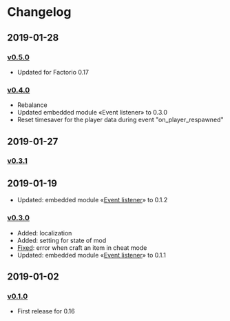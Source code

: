 # Changelog

## 2019-01-28

### [v0.5.0][v0.5.0]

* Updated for Factorio 0.17

### [v0.4.0][v0.4.0]

* Rebalance
* Updated embedded module «Event listener» to 0.3.0
* Reset timesaver for the player data during event "on_player_respawned"

## 2019-01-27

### [v0.3.1][v0.3.1]

## 2019-01-19

* Updated: embedded module «[Event listener](https://gitlab.com/ZwerOxotnik/event-listener)» to 0.1.2

### [v0.3.0][v0.3.0]

* Added: localization
* Added: setting for state of mod
* [Fixed](https://mods.factorio.com/mod/timesaver-for-crafting/discussion/5c42cd347f3064000b047d3d): error when craft an item in cheat mode
* Updated: embedded module «[Event listener](https://gitlab.com/ZwerOxotnik/event-listener)» to 0.1.1

## 2019-01-02

### [v0.1.0][v0.1.0]

* First release for 0.16

[v0.5.0]: https://mods.factorio.com/mod/timesaver-for-crafting/downloads
[v0.4.0]: https://mods.factorio.com/mod/timesaver-for-crafting/downloads
[v0.3.1]: https://mods.factorio.com/download/timesaver-for-crafting/5c4d7d639daafb000debf734
[v0.3.0]: https://mods.factorio.com/download/timesaver-for-crafting/5c431a4daeb706000d09a77d
[v0.1.0]: https://mods.factorio.com/download/timesaver-for-crafting/5c2cdd91f64c7c000b0d2e84
